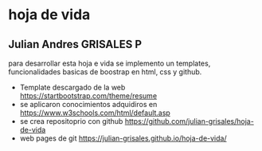 # hoja de vida
## Julian Andres GRISALES P

para desarrollar esta hoja e vida se implemento un templates, funcionalidades basicas de boostrap en html, css y github.
- Template descargado de la web https://startbootstrap.com/theme/resume
- se aplicaron conocimientos adquidiros en https://www.w3schools.com/html/default.asp
- se crea repositoprio con github https://github.com/julian-grisales/hoja-de-vida
- web pages de git https://julian-grisales.github.io/hoja-de-vida/